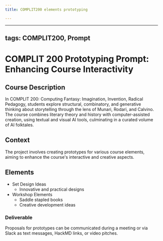 ```yaml
---
title: COMPLIT200 elements prototyping

---
```


---
tags: COMPLIT200, Prompt
---

# COMPLIT 200 Prototyping Prompt: Enhancing Course Interactivity

## Course Description
In COMPLIT 200: Computing Fantasy: Imagination, Invention, Radical Pedagogy, students explore structural, combinatory, and generative thinking about storytelling through the lens of Munari, Rodari, and Calvino. The course combines literary theory and history with computer-assisted creation, using textual and visual AI tools, culminating in a curated volume of AI folktales.

## Context
The project involves creating prototypes for various course elements, aiming to enhance the course's interactive and creative aspects.

## Elements
- Set Design Ideas
    - Innovative and practical designs
- Workshop Elements
    - Saddle stapled books
    - Creative development ideas

### Deliverable
Proposals for prototypes can be communicated during a meeting or via Slack as text messages, HackMD links, or video pitches.
